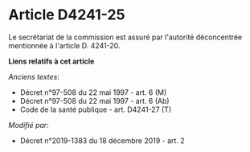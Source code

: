 # Article D4241-25

Le secrétariat de la commission est assuré par l'autorité déconcentrée mentionnée à l'article D. 4241-20.

**Liens relatifs à cet article**

_Anciens textes_:

  - Décret n°97-508 du 22 mai 1997 - art. 6 (M)
  - Décret n°97-508 du 22 mai 1997 - art. 6 (Ab)
  - Code de la santé publique - art. D4241-27 (T)

_Modifié par_:

  - Décret n°2019-1383 du 18 décembre 2019 - art. 2
